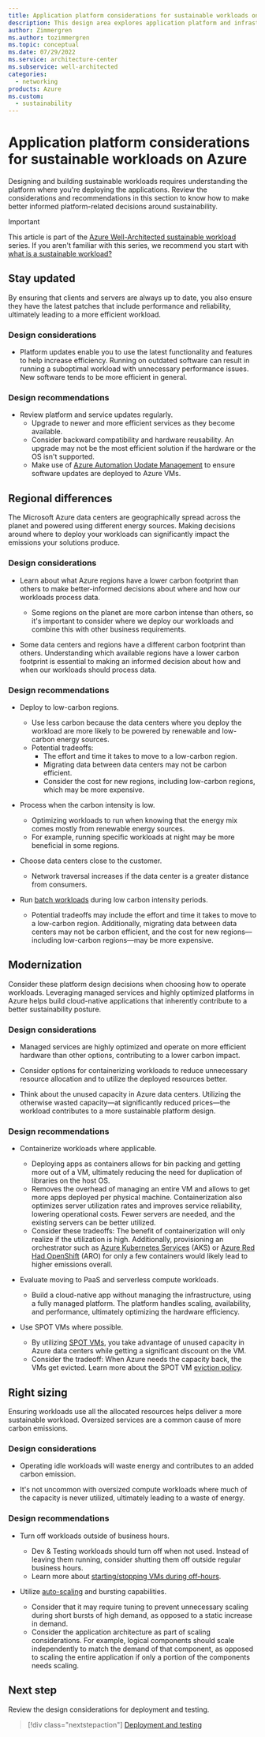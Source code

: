 ```yaml
---
title: Application platform considerations for sustainable workloads on Azure
description: This design area explores application platform and infrastructure considerations for sustainable workloads on Azure.
author: Zimmergren
ms.author: tozimmergren
ms.topic: conceptual
ms.date: 07/29/2022
ms.service: architecture-center
ms.subservice: well-architected
categories: 
  - networking
products: Azure
ms.custom:
  - sustainability
---
```


# Application platform considerations for sustainable workloads on Azure

Designing and building sustainable workloads requires understanding the platform where you're deploying the applications. Review the considerations and recommendations in this section to know how to make better informed platform-related decisions around sustainability.

> [!IMPORTANT]
> This article is part of the [Azure Well-Architected sustainable workload](index.yml) series. If you aren't familiar with this series, we recommend you start with [what is a sustainable workload?](sustainability-get-started.md#what-is-a-sustainable-workload)

## Stay updated

By ensuring that clients and servers are always up to date, you also ensure they have the latest patches that include performance and reliability, ultimately leading to a more efficient workload.

### Design considerations

- Platform updates enable you to use the latest functionality and features to help increase efficiency. Running on outdated software can result in running a suboptimal workload with unnecessary performance issues. New software tends to be more efficient in general.

### Design recommendations

- Review platform and service updates regularly.
  - Upgrade to newer and more efficient services as they become available.
  - Consider backward compatibility and hardware reusability. An upgrade may not be the most efficient solution if the hardware or the OS isn't supported.
  - Make use of [Azure Automation Update Management](/azure/automation/update-management/manage-updates-for-vm) to ensure software updates are deployed to Azure VMs.

## Regional differences

The Microsoft Azure data centers are geographically spread across the planet and powered using different energy sources. Making decisions around where to deploy your workloads can significantly impact the emissions your solutions produce.

### Design considerations

- Learn about what Azure regions have a lower carbon footprint than others to make better-informed decisions about where and how our workloads process data.
  - Some regions on the planet are more carbon intense than others, so it's important to consider where we deploy our workloads and combine this with other business requirements.

- Some data centers and regions have a different carbon footprint than others. Understanding which available regions have a lower carbon footprint is essential to making an informed decision about how and when our workloads should process data.

### Design recommendations

- Deploy to low-carbon regions.
  - Use less carbon because the data centers where you deploy the workload are more likely to be powered by renewable and low-carbon energy sources.
  - Potential tradeoffs:
    - The effort and time it takes to move to a low-carbon region.
    - Migrating data between data centers may not be carbon efficient.
    - Consider the cost for new regions, including low-carbon regions, which may be more expensive.

- Process when the carbon intensity is low.
  - Optimizing workloads to run when knowing that the energy mix comes mostly from renewable energy sources.
  - For example, running specific workloads at night may be more beneficial in some regions.

- Choose data centers close to the customer.
  - Network traversal increases if the data center is a greater distance from consumers.

- Run [batch workloads](/azure/architecture/data-guide/big-data/batch-processing) during low carbon intensity periods.
  - Potential tradeoffs may include the effort and time it takes to move to a low-carbon region. Additionally, migrating data between data centers may not be carbon efficient, and the cost for new regions&mdash;including low-carbon regions&mdash;may be more expensive.

## Modernization

Consider these platform design decisions when choosing how to operate workloads. Leveraging managed services and highly optimized platforms in Azure helps build cloud-native applications that inherently contribute to a better sustainability posture.

### Design considerations

- Managed services are highly optimized and operate on more efficient hardware than other options, contributing to a lower carbon impact.

- Consider options for containerizing workloads to reduce unnecessary resource allocation and to utilize the deployed resources better.

- Think about the unused capacity in Azure data centers. Utilizing the otherwise wasted capacity&mdash;at significantly reduced prices&mdash;the workload contributes to a more sustainable platform design.

### Design recommendations

- Containerize workloads where applicable.
  - Deploying apps as containers allows for bin packing and getting more out of a VM, ultimately reducing the need for duplication of libraries on the host OS.
  - Removes the overhead of managing an entire VM and allows to get more apps deployed per physical machine. Containerization also optimizes server utilization rates and improves service reliability, lowering operational costs. Fewer servers are needed, and the existing servers can be better utilized.
  - Consider these tradeoffs: The benefit of containerization will only realize if the utilization is high. Additionally, provisioning an orchestrator such as [Azure Kubernetes Services](/azure/aks/) (AKS) or [Azure Red Had OpenShift](/azure/openshift/) (ARO) for only a few containers would likely lead to higher emissions overall.

- Evaluate moving to PaaS and serverless compute workloads.
  - Build a cloud-native app without managing the infrastructure, using a fully managed platform. The platform handles scaling, availability, and performance, ultimately optimizing the hardware efficiency.

- Use SPOT VMs where possible.
  - By utilizing [SPOT VMs](/azure/virtual-machines/spot-vms), you take advantage of unused capacity in Azure data centers while getting a significant discount on the VM.
  - Consider the tradeoff: When Azure needs the capacity back, the VMs get evicted. Learn more about the SPOT VM [eviction policy](/azure/virtual-machines/spot-vms#eviction-policy).

## Right sizing

Ensuring workloads use all the allocated resources helps deliver a more sustainable workload. Oversized services are a common cause of more carbon emissions.

### Design considerations

- Operating idle workloads will waste energy and contributes to an added carbon emission.

- It's not uncommon with oversized compute workloads where much of the capacity is never utilized, ultimately leading to a waste of energy.

### Design recommendations

- Turn off workloads outside of business hours.
  - Dev &amp; Testing workloads should turn off when not used. Instead of leaving them running, consider shutting them off outside regular business hours.
  - Learn more about [starting/stopping VMs during off-hours](/azure/automation/automation-solution-vm-management).

- Utilize [auto-scaling](/azure/architecture/best-practices/auto-scaling) and bursting capabilities.
  - Consider that it may require tuning to prevent unnecessary scaling during short bursts of high demand, as opposed to a static increase in demand.
  - Consider the application architecture as part of scaling considerations. For example, logical components should scale independently to match the demand of that component, as opposed to scaling the entire application if only a portion of the components needs scaling.

## Next step

Review the design considerations for deployment and testing.

> [!div class="nextstepaction"]
> [Deployment and testing](sustainability-deployment-testing.md)
